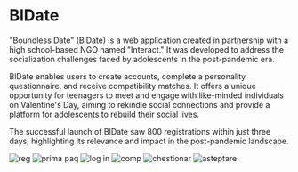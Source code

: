 # BlDate
"Boundless Date" (BlDate) is a web application created in partnership with a high school-based NGO named "Interact." It was developed to address the socialization challenges faced by adolescents in the post-pandemic era. 

BlDate enables users to create accounts, complete a personality questionnaire, and receive compatibility matches. It offers a unique opportunity for teenagers to meet and engage with like-minded individuals on Valentine's Day, aiming to rekindle social connections and provide a platform for adolescents to rebuild their social lives.

The successful launch of BlDate saw 800 registrations within just three days, highlighting its relevance and impact in the post-pandemic landscape.








![reg](https://github.com/RaulGhr/BlDate/assets/125825774/a3323296-606a-4142-acd0-ed74472cf131)
![prima paq](https://github.com/RaulGhr/BlDate/assets/125825774/6fb34b0c-dc69-4bf0-9636-2b09dd34eb83)
![log in](https://github.com/RaulGhr/BlDate/assets/125825774/e1b0cd81-9d04-4e85-bb55-553fd9eeadc4)
![comp](https://github.com/RaulGhr/BlDate/assets/125825774/84effc4e-fc7e-4a27-89c6-800404ab8ee9)
![chestionar](https://github.com/RaulGhr/BlDate/assets/125825774/a7bfa411-3560-42a0-ad74-cf78cbd6c62f)
![asteptare](https://github.com/RaulGhr/BlDate/assets/125825774/90a4e667-cac1-4850-bab7-8a89df5b2976)

